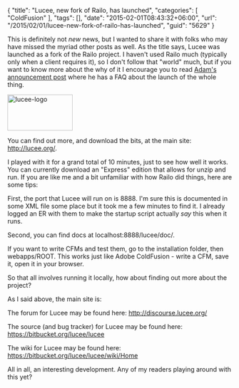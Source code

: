 {
	"title": "Lucee, new fork of Railo, has launched",
	"categories": [
		"ColdFusion"
	],
	"tags": [],
	"date": "2015-02-01T08:43:32+06:00",
	"url": "/2015/02/01/lucee-new-fork-of-railo-has-launched",
	"guid": "5629"
}

This is definitely not <i>new</i> news, but I wanted to share it with folks who may have missed the myriad other posts as well. As the title says, Lucee was launched as a fork of the Railo project. I haven't used Railo much (typically only when a client requires it), so I don't follow that "world" much, but if you want to know more about the why of it I encourage you to read <a href="http://blog.adamcameron.me/2015/01/lucee.html#more">Adam's announcement post</a> where he has a FAQ about the launch of the whole thing. 

<!--more-->

<a href="http://www.raymondcamden.com/wp-content/uploads/2015/02/lucee-logo.png"><img src="https://static.raymondcamden.com/images/wp-content/uploads/2015/02/lucee-logo.png" alt="lucee-logo" width="146" height="81" class="alignnone size-full wp-image-5630" /></a>

You can find out more, and download the bits, at the main site: <a href="http://lucee.org/">http://lucee.org/</a>.

I played with it for a grand total of 10 minutes, just to see how well it works. You can currently download an "Express" edition that allows for unzip and run. If you are like me and a bit unfamiliar with how Railo did things, here are some tips:

First, the port that Lucee will run on is 8888. I'm sure this is documented in some XML file some place but it took me a few minutes to find it. I already logged an ER with them to make the startup script actually <i>say</i> this when it runs.

Second, you can find docs at localhost:8888/lucee/doc/. 

If you want to write CFMs and test them, go to the installation folder, then webapps/ROOT. This works just like Adobe ColdFusion - write a CFM, save it, open it in your browser.

So that all involves running it locally, how about finding out more about the project?

As I said above, the main site is: 

The forum for Lucee may be found here: <a href="http://discourse.lucee.org/">http://discourse.lucee.org/</a>

The source (and bug tracker) for Lucee may be found here: <a href="https://bitbucket.org/lucee/lucee">https://bitbucket.org/lucee/lucee</a>

The wiki for Lucee may be found here: <a href="https://bitbucket.org/lucee/lucee/wiki/Home">https://bitbucket.org/lucee/lucee/wiki/Home</a>

All in all, an interesting development. Any of my readers playing around with this yet?